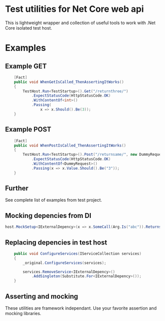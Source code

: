 # Test utilities for Net Core web api

This is lightweight wrapper and collection of useful tools to work with .Net Core isolated test host.

# Examples
## Example GET
```cs
    [Fact]
    public void WhenGetIsCalled_ThenAssertingItWorks()
    {
        TestHost.Run<TestStartup>().Get("/returnthree/")
            .ExpectStatusCode(HttpStatusCode.OK)
            .WithContentOf<int>()
            .Passing(
                x => x.Should().Be(3));
    }
```

## Example POST
```cs
    [Fact]
    public void WhenPostIsCalled_ThenAssertingItWorks()
    {
        TestHost.Run<TestStartup>().Post("/returnsame/", new DummyRequest { Value = "3" })
            .ExpectStatusCode(HttpStatusCode.OK)
            .WithContentOf<DummyRequest>()
            .Passing(x => x.Value.Should().Be("3"));
    }
```

## Further
See complete list of examples from test project.

## Mocking depencies from DI
```cs
host.MockSetup<IExternalDepency>(x => x.SomeCall(Arg.Is("abc")).Returns("3"));
```

## Replacing depencies in test host
```cs
    public void ConfigureServices(IServiceCollection services)
    {
        _original.ConfigureServices(services);

        services.RemoveService<IExternalDepency>()
            .AddSingleton(Substitute.For<IExternalDepency>());
    }
```

## Asserting and mocking
These utilities are framework independant. Use your favorite assertion and mocking libraries.
